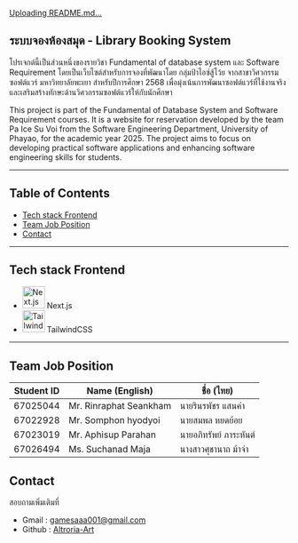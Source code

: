 [Uploading README.md…]()
## ระบบจองห้องสมุด - Library Booking System

โปรเจกต์นี้เป็นส่วนหนึ่งของรายวิชา Fundamental of database system และ Software Requirement โดยเป็นเว็บไซต์สำหรับการจองที่พัฒนาโดย กลุ่มป้าไอซ์สู้โว้ย จากสาขาวิศวกรรมซอฟต์แวร์ มหาวิทยาลัยพะเยา สำหรับปีการศึกษา 2568 เพื่อมุ่งเน้นการพัฒนาซอฟต์แวร์ที่ใช้งานจริงและเสริมสร้างทักษะด้านวิศวกรรมซอฟต์แวร์ให้กับนักศึกษา

This project is part of the Fundamental of Database System and Software Requirement courses. It is a website for reservation developed by the team Pa Ice Su Voi from the Software Engineering Department, University of Phayao, for the academic year 2025. The project aims to focus on developing practical software applications and enhancing software engineering skills for students.

---

## Table of Contents

- [Tech stack Frontend](#tech-stack-frontend)
- [Team Job Position](#team-job-position)
- [Contact](#contact)

---

## Tech stack Frontend

- <img src="https://cdn.simpleicons.org/nextdotjs" alt="Next.js" width="40"/> Next.js
- <img src="https://cdn.simpleicons.org/tailwindcss" alt="Tailwind CSS" width="40"/> TailwindCSS

---

## Team Job Position

| Student ID | Name (English)             | ชื่อ (ไทย)                          |
|------------|----------------------------|--------------------------------------|
| 67025044   | Mr. Rinraphat Seankham     | นายรินรพัชร แสนคำ                    |
| 67022928   | Mr. Somphon hyodyoi        | นายสมพล หยดย้อย                    |
| 67023019   | Mr. Aphisup Parahan        | นายอภิทรัพย์ ภาระหันต์                 |
| 67026494   | Ms. Suchanad Maja          | นางสาวศุชานาถ ม้าจ่า                  |

## Contact

สอบถามเพิ่มเติมที่

- Gmail : [gamesaaa001@gmail.com](mailto:gamesaaa001@gmail.com)
- Github : [Altroria-Art](https://github.com/Altroria-Art)
